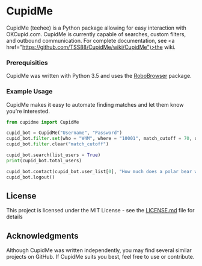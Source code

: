 # CupidMe

CupidMe (teehee) is a Python package allowing for easy interaction with OKCupid.com. CupidMe is currently capable of searches, custom filters, and outbound communication. For complete documentation, see <a href="https://github.com/TSS88/CupidMe/wiki/CupidMe")>the wiki</a>.

### Prerequisities

CupidMe was written with Python 3.5 and uses the <a href="https://github.com/jmcarp/robobrowser">RoboBrowser</a> package.

### Example Usage

CupidMe makes it easy to automate finding matches and let them know you're interested.

```Python
from cupidme import CupidMe

cupid_bot = CupidMe("Username", "Password")
cupid_bot.filter.set(who = "W4M", where = "10001", match_cutoff = 70, order_by = "MATCH", looking_for = ["new_friends", "short_term_dating"])
cupid_bot.filter.clear("match_cutoff")

cupid_bot.search(list_users = True)
print(cupid_bot.total_users)

cupid_bot.contact(cupid_bot.user_list[0], "How much does a polar bear weigh?", like = True)
cupid_bot.logout()
```

## License

This project is licensed under the MIT License - see the [LICENSE.md](LICENSE.md) file for details

## Acknowledgments

Although CupidMe was written independently, you may find several similar projects on GitHub. If CupidMe suits you best, feel free to use or contribute.
